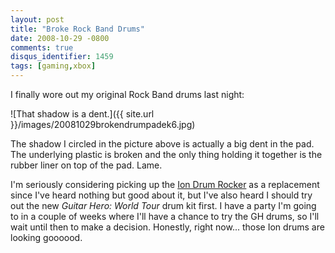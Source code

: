 ```yaml
---
layout: post
title: "Broke Rock Band Drums"
date: 2008-10-29 -0800
comments: true
disqus_identifier: 1459
tags: [gaming,xbox]
---
```

I finally wore out my original Rock Band drums last night:

![That shadow is a
dent.]({{ site.url }}/images/20081029brokendrumpadek6.jpg)

The shadow I circled in the picture above is actually a big dent in the
pad. The underlying plastic is broken and the only thing holding it
together is the rubber liner on top of the pad. Lame.

I'm seriously considering picking up the [Ion Drum
Rocker](http://www.amazon.com/gp/product/B001GNMPLC?ie=UTF8&tag=mhsvortex&linkCode=as2&camp=1789&creative=390957&creativeASIN=B001GNMPLC)
as a replacement since I've heard nothing but good about it, but I've
also heard I should try out the new *Guitar Hero: World Tour* drum kit
first. I have a party I'm going to in a couple of weeks where I'll have
a chance to try the GH drums, so I'll wait until then to make a
decision. Honestly, right now... those Ion drums are looking goooood.

